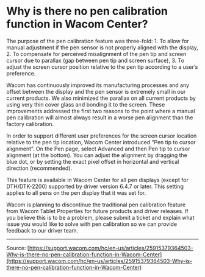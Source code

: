 # Why is there no pen calibration function in Wacom Center?

The purpose of the pen calibration feature was three-fold: 1. To allow for manual adjustment if the pen sensor is not properly aligned with the display, 2. To compensate for perceived misalignment of the pen tip and screen cursor due to parallax (gap between pen tip and screen surface), 3. To adjust the screen cursor position relative to the pen tip according to a user’s preference.


Wacom has continuously improved its manufacturing processes and any offset between the display and the pen sensor is extremely small in our current products. We also minimized the parallax on all current products by using very thin cover glass and bonding it to the screen. These improvements addressed the first two reasons to the point where a manual pen calibration will almost always result in a worse pen alignment than the factory calibration.


In order to support different user preferences for the screen cursor location relative to the pen tip location, Wacom Center introduced “Pen tip to cursor alignment”. On the Pen page, select Advanced and then Pen tip to cursor alignment (at the bottom). You can adjust the alignment by dragging the blue dot, or by setting the exact pixel offset in horizontal and vertical direction (recommended).

This feature is available in Wacom Center for all pen displays (except for DTH/DTK-2200) supported by driver version 6.4.7 or later.
This setting applies to all pens on the pen display that it was set for.



Wacom is planning to discontinue the traditional pen calibration feature from Wacom Tablet Properties for future products and driver releases. If you believe this is to be a problem, please submit a ticket and explain what issue you would like to solve with pen calibration so we can provide feedback to our driver team.

---
Source: [https://support.wacom.com/hc/en-us/articles/25915379364503-Why-is-there-no-pen-calibration-function-in-Wacom-Center](https://support.wacom.com/hc/en-us/articles/25915379364503-Why-is-there-no-pen-calibration-function-in-Wacom-Center)
